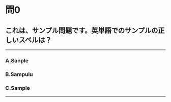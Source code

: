 # 問0
## これは、サンプル問題です。英単語でのサンプルの正しいスペルは？

---

### A.Sanple
### B.Sampulu
### C.Sample

<p id=answer style="Display:none;">答えは、CのSampleです</p>

---